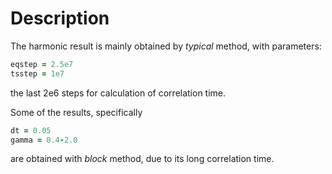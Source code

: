 # Description
The harmonic result is mainly obtained by *typical* method, with parameters:
```fortran
eqstep = 2.5e7
tsstep = 1e7
```
the last 2e6 steps for calculation of correlation time.

Some of the results, specifically
```fortran
dt = 0.05
gamma = 0.4-2.0
```
are obtained with *block* method, due to its long correlation time.

